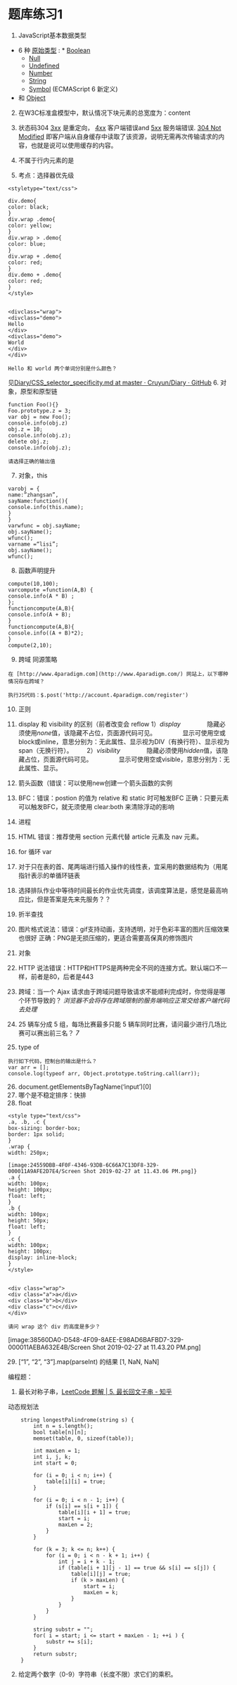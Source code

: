 # 题库练习1
1. JavaScript基本数据类型
- 6 种 [原始类型](https://developer.mozilla.org/en-US/docs/Glossary/Primitive) :
		*  [Boolean](https://developer.mozilla.org/en-US/docs/Glossary/Boolean) 
	*  [Null](https://developer.mozilla.org/en-US/docs/Glossary/Null) 
	*  [Undefined](https://developer.mozilla.org/en-US/docs/Glossary/Undefined) 
	*  [Number](https://developer.mozilla.org/en-US/docs/Glossary/Number) 
	*  [String](https://developer.mozilla.org/en-US/docs/Glossary/String) 
	*  [Symbol](https://developer.mozilla.org/en-US/docs/Glossary/Symbol) (ECMAScript 6 新定义)
- 和 [Object](https://developer.mozilla.org/en-US/docs/Glossary/Object) 

2. 在W3C标准盒模型中，默认情况下块元素的总宽度为：content
3. 状态码304
[3xx](http://www.w3.org/Protocols/rfc2616/rfc2616-sec10.html#sec10.3) 是重定向， [4xx](http://www.w3.org/Protocols/rfc2616/rfc2616-sec10.html#sec10.4) 客户端错误and [5xx](http://www.w3.org/Protocols/rfc2616/rfc2616-sec10.html#sec10.5) 服务端错误.
 [304 Not Modified](http://www.w3.org/Protocols/rfc2616/rfc2616-sec10.html#sec10.3.5) 即客户端从自身缓存中读取了该资源，说明无需再次传输请求的内容，也就是说可以使用缓存的内容。

4. 不属于行内元素的是<td />
5. 考点：选择器优先级
```
<styletype="text/css">

div.demo{
color: black;
}
div.wrap .demo{
color: yellow;
}
div.wrap > .demo{
color: blue;
}
div.wrap + .demo{
color: red;
}
div.demo + .demo{
color: red;
}
</style>


<divclass="wrap">
<divclass="demo">
Hello
</div>
<divclass="demo">
World
</div>
</div>

Hello 和 world 两个单词分别是什么颜色？
```

见[Diary/CSS_selector_specificity.md at master · Cruyun/Diary · GitHub](https://github.com/Cruyun/Diary/blob/master/2018/CSS_selector_specificity.md)
6. 对象，原型和原型链
```
function Foo(){}
Foo.prototype.z = 3;
var obj = new Foo();
console.info(obj.z)
obj.z = 10;
console.info(obj.z);
delete obj.z;
console.info(obj.z);

请选择正确的输出值
```

7. 对象，this

```
varobj = {
name:”zhangsan”,
sayName:function(){
console.info(this.name);
}
}
varwfunc = obj.sayName;
obj.sayName();
wfunc();
varname =“lisi”;
obj.sayName();
wfunc();

```

8. 函数声明提升
```
compute(10,100);
varcompute =function(A,B) {
console.info(A * B) ;
};
functioncompute(A,B){
console.info(A + B);
}
functioncompute(A,B){
console.info((A + B)*2);
}
compute(2,10);
```

9. 跨域 同源策略

```
在 [http://www.4paradigm.com](http://www.4paradigm.com/) 网站上，以下哪种情况存在跨域？

执行JS代码：$.post('http://account.4paradigm.com/register')

```

10. 正则
11. display 和 visibility 的区别（前者改变会 reflow
1）*display*
　　　　隐藏必须使用*none*值，该隐藏不占位，页面源代码可见。
　　　　显示可使用空或block或inline，意思分别为：无此属性、显示视为DIV（有换行符）、显示视为span（无换行符）。
　　2）*visibility*
　　　　隐藏必须使用*hidden*值，该隐藏占位，页面源代码可见。
　　　　显示可使用空或visible，意思分别为：无此属性、显示。

13. 箭头函数（错误：可以使用new创建一个箭头函数的实例
14. BFC：错误：postion 的值为 relative 和 static 时可触发BFC
正确：只要元素可以触发BFC，就无须使用 clear:both 来清除浮动的影响
14. 进程
15. HTML  错误：推荐使用 section 元素代替 article 元素及 nav 元素。
16. for 循环 var
17. 对于只在表的首、尾两端进行插入操作的线性表，宜采用的数据结构为（用尾指针表示的单循环链表
18. 选择排队作业中等待时间最长的作业优先调度，该调度算法是，感觉是最高响应比，但是答案是先来先服务？？
19. 折半查找
20. 图片格式说法：错误：gif支持动画，支持透明，对于色彩丰富的图片压缩效果也很好
正确：PNG是无损压缩的，更适合需要高保真的修饰图片
21. 对象
22. HTTP 说法错误：HTTP和HTTPS是两种完全不同的连接方式。默认端口不一样，前者是80，后者是443
23. 跨域：当一个 Ajax 请求由于跨域问题导致请求不能顺利完成时，你觉得是哪个环节导致的？ _浏览器不会将存在跨域限制的服务端响应正常交给客户端代码去处理_
24. 25 辆车分成 5 组，每场比赛最多只能 5 辆车同时比赛，请问最少进行几场比赛可以赛出前三名？ _7_
25. type of
```
执行如下代码，控制台的输出是什么？
var arr = [];
console.log(typeof arr, Object.prototype.toString.call(arr));
```
26. document.getElementsByTagName(‘input’)[0]
27. 哪个是不稳定排序：快排
28. float

```
<style type="text/css">
.a, .b, .c {
box-sizing: border-box;
border: 1px solid;
}
.wrap {
width: 250px;

[image:24559DBB-4F0F-4346-93DB-6C66A7C13DF8-329-000011A9AFE2D7E4/Screen Shot 2019-02-27 at 11.43.06 PM.png]}
.a {
width: 100px;
height: 100px;
float: left;
}
.b {
width: 100px;
height: 50px;
float: left;
}
.c {
width: 100px;
height: 100px;
display: inline-block;
}
</style>


<div class="wrap">
<div class="a">a</div>
<div class="b">b</div>
<div class="c">c</div>
</div>

请问 wrap 这个 div 的高度是多少？

```

[image:38560DA0-D548-4F09-8AEE-E98AD6BAFBD7-329-000011AEBA632E4B/Screen Shot 2019-02-27 at 11.43.20 PM.png]

29. [“1”, “2”, “3”].map(parseInt) 的结果 [1, NaN, NaN]

编程题：
1. 最长对称子串，[LeetCode 题解 | 5. 最长回文子串 - 知乎](https://zhuanlan.zhihu.com/p/38251499)

动态规划法

```
    string longestPalindrome(string s) {
        int n = s.length();
        bool table[n][n];
        memset(table, 0, sizeof(table));

        int maxLen = 1;
        int i, j, k;
        int start = 0;

        for (i = 0; i < n; i++) {
            table[i][i] = true;
        }

        for (i = 0; i < n - 1; i++) {
            if (s[i] == s[i + 1]) {
                table[i][i + 1] = true;
                start = i;
                maxLen = 2;
            }
        }

        for (k = 3; k <= n; k++) {
            for (i = 0; i < n - k + 1; i++) {
                int j = i + k - 1;
                if (table[i + 1][j - 1] == true && s[i] == s[j]) {
                    table[i][j] = true;
                    if (k > maxLen) {
                        start = i;
                        maxLen = k;
                    }
                }
            }
        }

        string substr = "";
        for( i = start; i <= start + maxLen - 1; ++i ) {
            substr += s[i];
        }
        return substr;
    }
```

2. 给定两个数字（0-9）字符串（长度不限）求它们的乘积。
